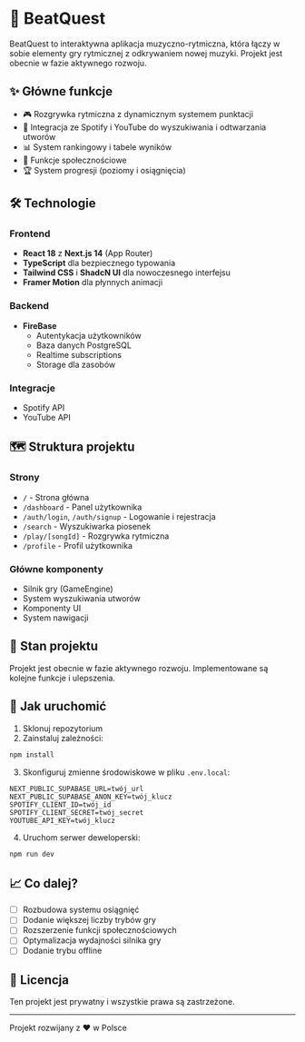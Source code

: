 # 🎵 BeatQuest

BeatQuest to interaktywna aplikacja muzyczno-rytmiczna, która łączy w sobie elementy gry rytmicznej z odkrywaniem nowej muzyki. Projekt jest obecnie w fazie aktywnego rozwoju.

## ✨ Główne funkcje

- 🎮 Rozgrywka rytmiczna z dynamicznym systemem punktacji
- 🎵 Integracja ze Spotify i YouTube do wyszukiwania i odtwarzania utworów
- 📊 System rankingowy i tabele wyników
- 👥 Funkcje społecznościowe
- 🏆 System progresji (poziomy i osiągnięcia)

## 🛠️ Technologie

### Frontend
- **React 18** z **Next.js 14** (App Router)
- **TypeScript** dla bezpiecznego typowania
- **Tailwind CSS** i **ShadcN UI** dla nowoczesnego interfejsu
- **Framer Motion** dla płynnych animacji

### Backend
- **FireBase**
  - Autentykacja użytkowników
  - Baza danych PostgreSQL
  - Realtime subscriptions
  - Storage dla zasobów

### Integracje
- Spotify API
- YouTube API

## 🗺️ Struktura projektu

### Strony
- `/` - Strona główna
- `/dashboard` - Panel użytkownika
- `/auth/login`, `/auth/signup` - Logowanie i rejestracja
- `/search` - Wyszukiwarka piosenek
- `/play/[songId]` - Rozgrywka rytmiczna
- `/profile` - Profil użytkownika

### Główne komponenty
- Silnik gry (GameEngine)
- System wyszukiwania utworów
- Komponenty UI
- System nawigacji

## 📝 Stan projektu

Projekt jest obecnie w fazie aktywnego rozwoju. Implementowane są kolejne funkcje i ulepszenia.

## 🚀 Jak uruchomić

1. Sklonuj repozytorium
2. Zainstaluj zależności:
```bash
npm install
```
3. Skonfiguruj zmienne środowiskowe w pliku `.env.local`:
```env
NEXT_PUBLIC_SUPABASE_URL=twój_url
NEXT_PUBLIC_SUPABASE_ANON_KEY=twój_klucz
SPOTIFY_CLIENT_ID=twój_id
SPOTIFY_CLIENT_SECRET=twój_secret
YOUTUBE_API_KEY=twój_klucz
```
4. Uruchom serwer deweloperski:
```bash
npm run dev
```

## 📈 Co dalej?

- [ ] Rozbudowa systemu osiągnięć
- [ ] Dodanie większej liczby trybów gry
- [ ] Rozszerzenie funkcji społecznościowych
- [ ] Optymalizacja wydajności silnika gry
- [ ] Dodanie trybu offline

## 📄 Licencja

Ten projekt jest prywatny i wszystkie prawa są zastrzeżone.

---

Projekt rozwijany z ❤️ w Polsce
